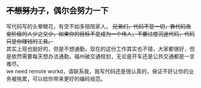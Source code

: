 ## ~~不想努力了~~，偶尔会努力一下
写代码写的头晕眼花，有空不如多陪陪家人。
~~兄弟们，代码不是一切，靠代码改变阶级的人少之又少，如果你的目标不是成为一个伟人，不要过度沉迷代码，代码只是你赚钱的工具。~~  
其实上班也挺好的，但是不想通勤，现在的这份工作其实也不错，大家都很好，但是依然需要每天想办法通勤。福州破交通规划，无论是开车还是公共交通都是一言难尽。  
we need remote workd，请联系我，我写代码还是很认真的，保证不好让你的业务被拖累，可以给你带来更好的编码规范。


